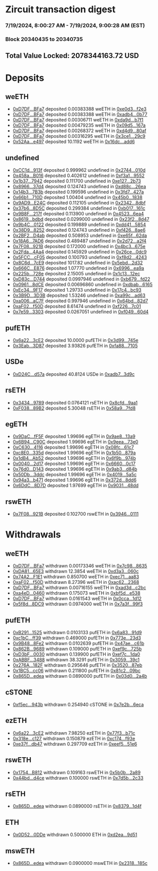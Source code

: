 # Zircuit transaction digest
### 7/19/2024, 8:00:27 AM - 7/19/2024, 9:00:28 AM (EST)
### Block 20340435 to 20340735

## Total Value Locked: 2078344163.72 USD

# Deposits
## weETH
- [0xD7DF...BFa7](https://etherscan.io/address/0xD7DF7E085214743530afF339aFC420c7c720BFa7) deposited 0.00383388 weETH in [0xe0d3...f2e3](https://etherscan.io/tx/0xD7DF7E085214743530afF339aFC420c7c720BFa7)
- [0xD7DF...BFa7](https://etherscan.io/address/0xD7DF7E085214743530afF339aFC420c7c720BFa7) deposited 0.00383388 weETH in [0xadb4...0b77](https://etherscan.io/tx/0xD7DF7E085214743530afF339aFC420c7c720BFa7)
- [0xD7DF...BFa7](https://etherscan.io/address/0xD7DF7E085214743530afF339aFC420c7c720BFa7) deposited 0.00306711 weETH in [0xda9d...b7f1](https://etherscan.io/tx/0xD7DF7E085214743530afF339aFC420c7c720BFa7)
- [0xD7DF...BFa7](https://etherscan.io/address/0xD7DF7E085214743530afF339aFC420c7c720BFa7) deposited 0.00479235 weETH in [0x09d5...167a](https://etherscan.io/tx/0xD7DF7E085214743530afF339aFC420c7c720BFa7)
- [0xD7DF...BFa7](https://etherscan.io/address/0xD7DF7E085214743530afF339aFC420c7c720BFa7) deposited 0.00268372 weETH in [0xd4d9...80af](https://etherscan.io/tx/0xD7DF7E085214743530afF339aFC420c7c720BFa7)
- [0xD7DF...BFa7](https://etherscan.io/address/0xD7DF7E085214743530afF339aFC420c7c720BFa7) deposited 0.00316295 weETH in [0x3ce1...29c9](https://etherscan.io/tx/0xD7DF7E085214743530afF339aFC420c7c720BFa7)
- [0x52Aa...e497](https://etherscan.io/address/0x52Aa899454998Be5b000Ad077a46Bbe360F4e497) deposited 10.1192 weETH in [0x16dc...add6](https://etherscan.io/tx/0x52Aa899454998Be5b000Ad077a46Bbe360F4e497)
## undefined
- [0xCC1d...913f](https://etherscan.io/address/0xCC1d77A950723d35be868Cb952905C61177F913f) deposited 0.999962 undefined in [0x2744...010d](https://etherscan.io/tx/0xCC1d77A950723d35be868Cb952905C61177F913f)
- [0x458a...B016](https://etherscan.io/address/0x458a592E26e94416c70Fa02d3fd241Dd7c23B016) deposited 0.402612 undefined in [0xf3a1...9552](https://etherscan.io/tx/0x458a592E26e94416c70Fa02d3fd241Dd7c23B016)
- [0x1b37...7942](https://etherscan.io/address/0x1b37C5A02aF35F2BF017d9232273fDdC21fc7942) deposited 0.111700 undefined in [0xe127...2b73](https://etherscan.io/tx/0x1b37C5A02aF35F2BF017d9232273fDdC21fc7942)
- [0x8966...37d4](https://etherscan.io/address/0x89661A0360501eaB75177225c06113bcf4C637d4) deposited 0.124743 undefined in [0xd88c...26ea](https://etherscan.io/tx/0x89661A0360501eaB75177225c06113bcf4C637d4)
- [0x14b3...7B3b](https://etherscan.io/address/0x14b39085A8850F90B57b3C88d8b59e2415B17B3b) deposited 0.199596 undefined in [0x3fd7...427a](https://etherscan.io/tx/0x14b39085A8850F90B57b3C88d8b59e2415B17B3b)
- [0x66b1...710D](https://etherscan.io/address/0x66b1f67aaA4F0e6f996B61Fe7Fa988A7CB08710D) deposited 1.00404 undefined in [0x45b0...1838](https://etherscan.io/tx/0x66b1f67aaA4F0e6f996B61Fe7Fa988A7CB08710D)
- [0x9AD9...E24C](https://etherscan.io/address/0x9AD92073aA9618d28eC3B06d4272f5A11542E24C) deposited 0.112105 undefined in [0x2342...8dbf](https://etherscan.io/tx/0x9AD92073aA9618d28eC3B06d4272f5A11542E24C)
- [0x37b6...8D5C](https://etherscan.io/address/0x37b689a794eC80C7B473Eb6289412855769a8D5C) deposited 0.299384 undefined in [0xb017...161c](https://etherscan.io/tx/0x37b689a794eC80C7B473Eb6289412855769a8D5C)
- [0x9B8F...217f](https://etherscan.io/address/0x9B8FDFC945aE7EE966Ae5e2cA6b9BE95049F217f) deposited 0.113900 undefined in [0x4523...6ea4](https://etherscan.io/tx/0x9B8FDFC945aE7EE966Ae5e2cA6b9BE95049F217f)
- [0x8619...bdbd](https://etherscan.io/address/0x86198b06e4B9212A147fe4D8206D67d94C6ebdbd) deposited 0.0299000 undefined in [0x23f2...8d47](https://etherscan.io/tx/0x86198b06e4B9212A147fe4D8206D67d94C6ebdbd)
- [0x9b4C...0122](https://etherscan.io/address/0x9b4CbE38b2f71E2f1880920E711aE3A668f70122) deposited 0.199889 undefined in [0xdd41...5854](https://etherscan.io/tx/0x9b4CbE38b2f71E2f1880920E711aE3A668f70122)
- [0x38D9...8252](https://etherscan.io/address/0x38D979032A9189d000397DC1264d3d30197A8252) deposited 0.124743 undefined in [0xf426...8ae6](https://etherscan.io/tx/0x38D979032A9189d000397DC1264d3d30197A8252)
- [0x2BF2...D4ab](https://etherscan.io/address/0x2BF2C1bdA951A5b70f6b3791c2e339a4B680D4ab) deposited 0.508953 undefined in [0xe65f...62da](https://etherscan.io/tx/0x2BF2C1bdA951A5b70f6b3791c2e339a4B680D4ab)
- [0x18A6...7AD6](https://etherscan.io/address/0x18A65Fd5A971aA888445C55a30B30db62aC07AD6) deposited 0.489487 undefined in [0x2d72...a2f4](https://etherscan.io/tx/0x18A65Fd5A971aA888445C55a30B30db62aC07AD6)
- [0x7F08...921B](https://etherscan.io/address/0x7F088925257cCCB615a63612e52EbBF9a01E921B) deposited 0.172000 undefined in [0x4bc3...675e](https://etherscan.io/tx/0x7F088925257cCCB615a63612e52EbBF9a01E921B)
- [0x2Fda...4Aa4](https://etherscan.io/address/0x2FdaD07719D504c7A0894119b1e708B0544e4Aa4) deposited 0.145929 undefined in [0x26ce...0dc9](https://etherscan.io/tx/0x2FdaD07719D504c7A0894119b1e708B0544e4Aa4)
- [0x5FCC...cF05](https://etherscan.io/address/0x5FCCE3AE2C2b5e565Dda81cBB0A2aE4f9fAbcF05) deposited 0.100793 undefined in [0xf8d2...4243](https://etherscan.io/tx/0x5FCCE3AE2C2b5e565Dda81cBB0A2aE4f9fAbcF05)
- [0x8C6d...7cE9](https://etherscan.io/address/0x8C6d04086236a7c1670a967FC393ff58CA1d7cE9) deposited 1017.82 undefined in [0x5ebd...2d32](https://etherscan.io/tx/0x8C6d04086236a7c1670a967FC393ff58CA1d7cE9)
- [0x666C...E876](https://etherscan.io/address/0x666C89EA5b93D718CA6448d8A05cBcD852eBE876) deposited 1.07770 undefined in [0x6996...ea9a](https://etherscan.io/tx/0x666C89EA5b93D718CA6448d8A05cBcD852eBE876)
- [0x225b...728e](https://etherscan.io/address/0x225bc778fF20a3B50a06e9A2fFadf7CCd5d7728e) deposited 2.15005 undefined in [0x1c13...12ec](https://etherscan.io/tx/0x225bc778fF20a3B50a06e9A2fFadf7CCd5d7728e)
- [0xD83c...D744](https://etherscan.io/address/0xD83c7583A439CC8E718a9E2007237f40f41BD744) deposited 0.0997946 undefined in [0xb679...fd22](https://etherscan.io/tx/0xD83c7583A439CC8E718a9E2007237f40f41BD744)
- [0x0961...8dCE](https://etherscan.io/address/0x09610Ec84A95B6B12a0f93D6073cDe1792628dCE) deposited 0.00696860 undefined in [0xdbab...6165](https://etherscan.io/tx/0x09610Ec84A95B6B12a0f93D6073cDe1792628dCE)
- [0xEc34...9F17](https://etherscan.io/address/0xEc3438d2F32303e059E9150fEbD6368239249F17) deposited 1.29733 undefined in [0x17c4...bc93](https://etherscan.io/tx/0xEc3438d2F32303e059E9150fEbD6368239249F17)
- [0x3B9D...3D3B](https://etherscan.io/address/0x3B9D92D025C1Fca5EBd92328c4A2EF998A743D3B) deposited 1.53246 undefined in [0xa99c...ad63](https://etherscan.io/tx/0x3B9D92D025C1Fca5EBd92328c4A2EF998A743D3B)
- [0xa006...aC7F](https://etherscan.io/address/0xa006C0A79a3fa5CBeCAc69e2aF5Db79D6C93aC7F) deposited 0.997946 undefined in [0x64bd...82d7](https://etherscan.io/tx/0xa006C0A79a3fa5CBeCAc69e2aF5Db79D6C93aC7F)
- [0xaF02...f50D](https://etherscan.io/address/0xaF02f27AbF8337Fe8C78E9Dd22AB85B4661ff50D) deposited 8.61474 undefined in [0xf226...7c01](https://etherscan.io/tx/0xaF02f27AbF8337Fe8C78E9Dd22AB85B4661ff50D)
- [0x7e59...3303](https://etherscan.io/address/0x7e591737083D42da95177903A7dc99ed04f03303) deposited 0.0267051 undefined in [0xf049...60d4](https://etherscan.io/tx/0x7e591737083D42da95177903A7dc99ed04f03303)
## pufETH
- [0x6a22...3cE2](https://etherscan.io/address/0x6a224D74c8F6343dD665DA857a2178B8f1A13cE2) deposited 10.0000 pufETH in [0x3d99...745e](https://etherscan.io/tx/0x6a224D74c8F6343dD665DA857a2178B8f1A13cE2)
- [0x3Eab...3D87](https://etherscan.io/address/0x3Eabc71D6158a4bA3eD4ef0AB0cBA9849D823D87) deposited 3.93826 pufETH in [0xfa88...7105](https://etherscan.io/tx/0x3Eabc71D6158a4bA3eD4ef0AB0cBA9849D823D87)
## USDe
- [0xD24C...d57a](https://etherscan.io/address/0xD24Cfe2d0fa81369ca6291c28ac5426e16B6d57a) deposited 40.8124 USDe in [0xadb7...3d9c](https://etherscan.io/tx/0xD24Cfe2d0fa81369ca6291c28ac5426e16B6d57a)
## rsETH
- [0x3434...9789](https://etherscan.io/address/0x34349c5569e7B846c3558961552D2202760A9789) deposited 0.0764121 rsETH in [0x8cfd...9aa1](https://etherscan.io/tx/0x34349c5569e7B846c3558961552D2202760A9789)
- [0xF038...89B2](https://etherscan.io/address/0xF038b9A88df06C6FF9e0e17912f2FE1F37Ed89B2) deposited 5.30048 rsETH in [0x58a9...7fd8](https://etherscan.io/tx/0xF038b9A88df06C6FF9e0e17912f2FE1F37Ed89B2)
## egETH
- [0x9DaC...fF5F](https://etherscan.io/address/0x9DaC78ABDa7456a9d15F393644F276B2cd45fF5F) deposited 1.99696 egETH in [0x9ae8...13a9](https://etherscan.io/tx/0x9DaC78ABDa7456a9d15F393644F276B2cd45fF5F)
- [0x6B94...C90C](https://etherscan.io/address/0x6B942eA3E76f8427A2eECE45e8ffab784A39C90C) deposited 1.99696 egETH in [0x9eea...73e0](https://etherscan.io/tx/0x6B942eA3E76f8427A2eECE45e8ffab784A39C90C)
- [0xC630...4116](https://etherscan.io/address/0xC630424c0c791f8834e0f10E07131f6f179B4116) deposited 1.99696 egETH in [0x08fc...61c7](https://etherscan.io/tx/0xC630424c0c791f8834e0f10E07131f6f179B4116)
- [0xc8E0...335d](https://etherscan.io/address/0xc8E0b85bC74D3b99545a039EFe079D73a913335d) deposited 1.99696 egETH in [0x1b50...879a](https://etherscan.io/tx/0xc8E0b85bC74D3b99545a039EFe079D73a913335d)
- [0x1dB4...Ab52](https://etherscan.io/address/0x1dB4bC9a9c19560cb07777bb32AF0A26c692Ab52) deposited 1.99696 egETH in [0x6f9b...974b](https://etherscan.io/tx/0x1dB4bC9a9c19560cb07777bb32AF0A26c692Ab52)
- [0x0040...2d17](https://etherscan.io/address/0x004080514F8FEa6d256a4A9F6A81E2561BFe2d17) deposited 1.99696 egETH in [0x6660...0c17](https://etherscan.io/tx/0x004080514F8FEa6d256a4A9F6A81E2561BFe2d17)
- [0x76d0...D143](https://etherscan.io/address/0x76d0914eB69923AB20C8b1C491867c69904BD143) deposited 1.99696 egETH in [0x9ab3...d84b](https://etherscan.io/tx/0x76d0914eB69923AB20C8b1C491867c69904BD143)
- [0x50Db...3ddc](https://etherscan.io/address/0x50Db385a4C5aB5797027fB7C21C566bE3Ab83ddc) deposited 1.99696 egETH in [0x4019...5a5c](https://etherscan.io/tx/0x50Db385a4C5aB5797027fB7C21C566bE3Ab83ddc)
- [0x94a3...b471](https://etherscan.io/address/0x94a3449985404886d46011485c829F62E255b471) deposited 1.99696 egETH in [0x372d...8dd6](https://etherscan.io/tx/0x94a3449985404886d46011485c829F62E255b471)
- [0x6DdC...8D7D](https://etherscan.io/address/0x6DdC8a286a197a2F2098ABE87eA19C3A81218D7D) deposited 1.97699 egETH in [0x9031...48dd](https://etherscan.io/tx/0x6DdC8a286a197a2F2098ABE87eA19C3A81218D7D)
## rswETH
- [0x7F08...921B](https://etherscan.io/address/0x7F088925257cCCB615a63612e52EbBF9a01E921B) deposited 0.102700 rswETH in [0x3946...0111](https://etherscan.io/tx/0x7F088925257cCCB615a63612e52EbBF9a01E921B)
# Withdrawals
## weETH
- [0xD7DF...BFa7](https://etherscan.io/address/0xD7DF7E085214743530afF339aFC420c7c720BFa7) withdrawn 0.00173346 weETH in [0x7c98...8635](https://etherscan.io/tx/0xD7DF7E085214743530afF339aFC420c7c720BFa7)
- [0xDA81...65E3](https://etherscan.io/address/0xDA8194143dF0852D7E1EC1ed813EdDA1568a65E3) withdrawn 12.3854 weETH in [0xd3a3...060c](https://etherscan.io/tx/0xDA8194143dF0852D7E1EC1ed813EdDA1568a65E3)
- [0x74A2...F1E1](https://etherscan.io/address/0x74A24f4aE1642973E7d975c90A768CFa405AF1E1) withdrawn 0.850700 weETH in [0xec71...aa83](https://etherscan.io/tx/0x74A24f4aE1642973E7d975c90A768CFa405AF1E1)
- [0xaF02...f50D](https://etherscan.io/address/0xaF02f27AbF8337Fe8C78E9Dd22AB85B4661ff50D) withdrawn 8.27396 weETH in [0xac62...2368](https://etherscan.io/tx/0xaF02f27AbF8337Fe8C78E9Dd22AB85B4661ff50D)
- [0xD7DF...BFa7](https://etherscan.io/address/0xD7DF7E085214743530afF339aFC420c7c720BFa7) withdrawn 0.00716155 weETH in [0xad3d...c2bc](https://etherscan.io/tx/0xD7DF7E085214743530afF339aFC420c7c720BFa7)
- [0xa4eD...0460](https://etherscan.io/address/0xa4eD9c3dC3eb4A6163a8A1B598A87c8342390460) withdrawn 0.175073 weETH in [0xbf5d...e538](https://etherscan.io/tx/0xa4eD9c3dC3eb4A6163a8A1B598A87c8342390460)
- [0xD7DF...BFa7](https://etherscan.io/address/0xD7DF7E085214743530afF339aFC420c7c720BFa7) withdrawn 0.0161543 weETH in [0x0cca...1d12](https://etherscan.io/tx/0xD7DF7E085214743530afF339aFC420c7c720BFa7)
- [0x5f8d...8DC9](https://etherscan.io/address/0x5f8d998c8BC406C238D52611b3815d12BEe48DC9) withdrawn 0.0974000 weETH in [0x7a3f...99f3](https://etherscan.io/tx/0x5f8d998c8BC406C238D52611b3815d12BEe48DC9)
## pufETH
- [0xB291...1525](https://etherscan.io/address/0xB291f3a5A2c10aE3D1EA3A06728275D4eeFA1525) withdrawn 0.0103133 pufETH in [0x6a83...91d9](https://etherscan.io/tx/0xB291f3a5A2c10aE3D1EA3A06728275D4eeFA1525)
- [0xc1bC...ff39](https://etherscan.io/address/0xc1bCABBb20EB7699507c4394956D92c5Dc38ff39) withdrawn 0.469000 pufETH in [0x773e...23d3](https://etherscan.io/tx/0xc1bCABBb20EB7699507c4394956D92c5Dc38ff39)
- [0x9B48...8Fe2](https://etherscan.io/address/0x9B484b88BC51d9F513ac15270738cc3Fa0E48Fe2) withdrawn 0.0102639 pufETH in [0x47ae...c61b](https://etherscan.io/tx/0x9B484b88BC51d9F513ac15270738cc3Fa0E48Fe2)
- [0x862B...9689](https://etherscan.io/address/0x862B1673677D2A3871c3eF73e1b8623cfcE99689) withdrawn 0.109000 pufETH in [0xef9c...725b](https://etherscan.io/tx/0x862B1673677D2A3871c3eF73e1b8623cfcE99689)
- [0xD3bF...0030](https://etherscan.io/address/0xD3bF22053AE8f439270b1Bda314b97A68c8C0030) withdrawn 0.139900 pufETH in [0xef7c...1da0](https://etherscan.io/tx/0xD3bF22053AE8f439270b1Bda314b97A68c8C0030)
- [0xABBF...3488](https://etherscan.io/address/0xABBF5A9cc22d1F893646ebe3a52cf179156C3488) withdrawn 38.3291 pufETH in [0x3059...39c1](https://etherscan.io/tx/0xABBF5A9cc22d1F893646ebe3a52cf179156C3488)
- [0x276A...182F](https://etherscan.io/address/0x276ABEfe00e35870cEce3b1Db92D94AF2b54182F) withdrawn 0.295646 pufETH in [0x3520...87eb](https://etherscan.io/tx/0x276ABEfe00e35870cEce3b1Db92D94AF2b54182F)
- [0x1BC5...cc06](https://etherscan.io/address/0x1BC516135eB42312325DA1B93E9060F9a8aEcc06) withdrawn 0.211800 pufETH in [0x81c2...09bc](https://etherscan.io/tx/0x1BC516135eB42312325DA1B93E9060F9a8aEcc06)
- [0x865D...edea](https://etherscan.io/address/0x865Df2a04780837057273218B39469A59D34edea) withdrawn 0.0890000 pufETH in [0x03d0...2a4b](https://etherscan.io/tx/0x865Df2a04780837057273218B39469A59D34edea)
## cSTONE
- [0xf5ec...943b](https://etherscan.io/address/0xf5ec335d03f074965fFcBE4bb45d82c9d507943b) withdrawn 0.254940 cSTONE in [0x7e2b...6eca](https://etherscan.io/tx/0xf5ec335d03f074965fFcBE4bb45d82c9d507943b)
## ezETH
- [0x6a22...3cE2](https://etherscan.io/address/0x6a224D74c8F6343dD665DA857a2178B8f1A13cE2) withdrawn 7.98250 ezETH in [0x77f3...b71c](https://etherscan.io/tx/0x6a224D74c8F6343dD665DA857a2178B8f1A13cE2)
- [0x318e...c127](https://etherscan.io/address/0x318e7a7968607f19Bd4811764de41aD63237c127) withdrawn 0.150879 ezETH in [0xc174...f93e](https://etherscan.io/tx/0x318e7a7968607f19Bd4811764de41aD63237c127)
- [0xe37f...db47](https://etherscan.io/address/0xe37f9Cc9Ab6Af24C88aA12D8ff41D2a0Ae19db47) withdrawn 0.297709 ezETH in [0xeef5...51e6](https://etherscan.io/tx/0xe37f9Cc9Ab6Af24C88aA12D8ff41D2a0Ae19db47)
## rswETH
- [0x1754...B812](https://etherscan.io/address/0x1754439Ca455995064E27EAD2096808E7fb8B812) withdrawn 0.109163 rswETH in [0x5b0b...2a89](https://etherscan.io/tx/0x1754439Ca455995064E27EAD2096808E7fb8B812)
- [0x44bd...d4ce](https://etherscan.io/address/0x44bdc5e603D95a4807B46cD43F1F1d035BF9d4ce) withdrawn 0.100000 rswETH in [0x7d5b...2c33](https://etherscan.io/tx/0x44bdc5e603D95a4807B46cD43F1F1d035BF9d4ce)
## rsETH
- [0x865D...edea](https://etherscan.io/address/0x865Df2a04780837057273218B39469A59D34edea) withdrawn 0.0890000 rsETH in [0x8379...1d4f](https://etherscan.io/tx/0x865Df2a04780837057273218B39469A59D34edea)
## ETH
- [0x0D52...0DDe](https://etherscan.io/address/0x0D5290E45B79eE43201c1aA5bb719891c86c0DDe) withdrawn 0.500000 ETH in [0xd2ea...9d51](https://etherscan.io/tx/0x0D5290E45B79eE43201c1aA5bb719891c86c0DDe)
## mswETH
- [0x865D...edea](https://etherscan.io/address/0x865Df2a04780837057273218B39469A59D34edea) withdrawn 0.0900000 mswETH in [0x2318...185c](https://etherscan.io/tx/0x865Df2a04780837057273218B39469A59D34edea)
